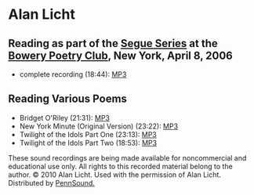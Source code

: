 Alan Licht
==========

Reading as part of the [Segue Series](http://writing.upenn.edu/pennsound/x/Segue-BPC.html) at the [Bowery Poetry Club](http://www.bowerypoetry.com/), New York, April 8, 2006
-----------------------------------------------------------------------------------------------------------------------------------------------------------------------------

-   complete recording (18:44): [MP3](http://media.sas.upenn.edu/pennsound/authors/Licht/Licht-Alan_Segue_NY_4-8-06.mp3)

Reading Various Poems
---------------------

-   Bridget O'Riley (21:31): [MP3](http://media.sas.upenn.edu/pennsound/authors/Licht/Licht-Alan_Bridget-ORiley.mp3)
-   New York Minute (Original Version) (23:22): [MP3](http://media.sas.upenn.edu/pennsound/authors/Licht/Licht-Alan_NY-Minute_Original-Version.mp3v%0A%3Cli%3ERashomon(1:18:26):%20%3Ca%20href=)
-   Twilight of the Idols Part One (23:13): [MP3](http://media.sas.upenn.edu/pennsound/authors/Licht/Licht-Alan_Twilight-of-the-Idols_Part%201.mp3)
-   Twilight of the Idols Part Two (18:53): [MP3](http://media.sas.upenn.edu/pennsound/authors/Licht/Licht-Alan_Twilight-of-the-Idols_Part%202.mp3)

These sound recordings are being made available for noncommercial and educational use only.
All rights to this recorded material belong to the author. © 2010 Alan Licht.
Used with the permission of Alan Licht. Distributed by [PennSound.](../index.html)
